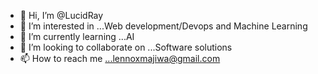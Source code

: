- 👋 Hi, I’m @LucidRay
- 👀 I’m interested in ...Web development/Devops and Machine Learning
- 🌱 I’m currently learning ...AI
- 💞️ I’m looking to collaborate on ...Software solutions
- 📫 How to reach me ...lennoxmajiwa@gmail.com

<!---
LucidRay/LucidRay is a ✨ special ✨ repository because its `README.md` (this file) appears on your GitHub profile.
You can click the Preview link to take a look at your changes.
--->
